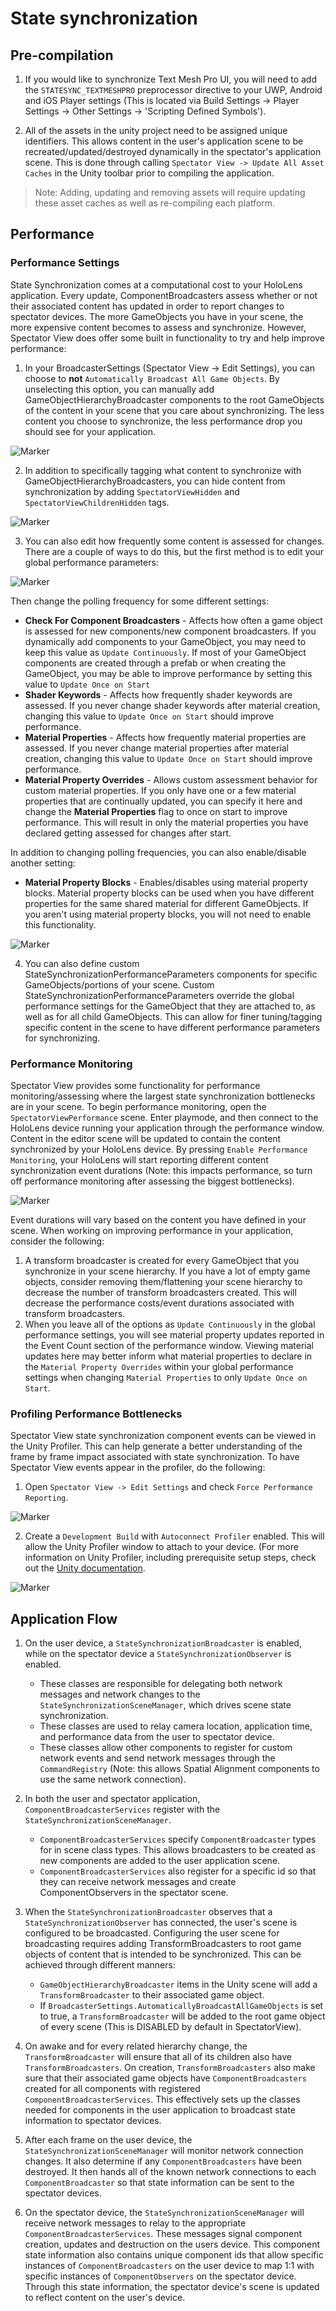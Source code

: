 # State synchronization

## Pre-compilation
1) If you would like to synchronize Text Mesh Pro UI, you will need to add the `STATESYNC_TEXTMESHPRO` preprocessor directive to your UWP, Android and iOS Player settings (This is located via Build Settings -> Player Settings -> Other Settings -> 'Scripting Defined Symbols').

2) All of the assets in the unity project need to be assigned unique identifiers. This allows content in the user's application scene to be recreated/updated/destroyed dynamically in the spectator's application scene. This is done through calling `Spectator View -> Update All Asset Caches` in the Unity toolbar prior to compiling the application.

> Note: Adding, updating and removing assets will require updating these asset caches as well as re-compiling each platform.

## Performance

### Performance Settings
State Synchronization comes at a computational cost to your HoloLens application. Every update, ComponentBroadcasters assess whether or not their associated content has updated in order to report changes to spectator devices. The more GameObjects you have in your scene, the more expensive content becomes to assess and synchronize. However, Spectator View does offer some built in functionality to try and help improve performance:

1) In your BroadcasterSettings (Spectator View -> Edit Settings), you can choose to **not** `Automatically Broadcast All Game Objects`. By unselecting this option, you can manually add GameObjectHierarchyBroadcaster components to the root GameObjects of the content in your scene that you care about synchronizing. The less content you choose to synchronize, the less performance drop you should see for your application.

![Marker](../../../../../../doc/images/AvoidSynchronizingAllContent.png)

2) In addition to specifically tagging what content to synchronize with GameObjectHierarchyBroadcasters, you can hide content from synchronization by adding `SpectatorViewHidden` and `SpectatorViewChildrenHidden` tags.

![Marker](../../../../../../doc/images/SpectatorViewHidden.png)

3) You can also edit how frequently some content is assessed for changes. There are a couple of ways to do this, but the first method is to edit your global performance parameters:

![Marker](../../../../../../doc/images/EditSynchronizationSettings.png)

Then change the polling frequency for some different settings:

* **Check For Component Broadcasters** - Affects how often a game object is assessed for new components/new component broadcasters. If you dynamically add components to your GameObject, you may need to keep this value as `Update Continuously`. If most of your GameObject components are created through a prefab or when creating the GameObject, you may be able to improve performance by setting this value to `Update Once on Start`
* **Shader Keywords** - Affects how frequently shader keywords are assessed. If you never change shader keywords after material creation, changing this value to `Update Once on Start` should improve performance.
* **Material Properties** - Affects how frequently material properties are assessed. If you never change material properties after material creation, changing this value to `Update Once on Start` should improve performance.
* **Material Property Overrides** - Allows custom assessment behavior for custom material properties. If you only have one or a few material properties that are continually updated, you can specify it here and change the **Material Properties** flag to once on start to improve performance. This will result in only the material properties you have declared getting assessed for changes after start.

In addition to changing polling frequencies, you can also enable/disable another setting:
* **Material Property Blocks** - Enables/disables using material property blocks. Material property blocks can be used when you have different properties for the same shared material for different GameObjects. If you aren't using material property blocks, you will not need to enable this functionality.

![Marker](../../../../../../doc/images/GlobalPerformanceSettings.png)

4) You can also define custom StateSynchronizationPerformanceParameters components for specific GameObjects/portions of your scene. Custom StateSynchronizationPerformanceParameters override the global performance settings for the GameObject that they are attached to, as well as for all child GameObjects. This can allow for finer tuning/tagging specific content in the scene to have different performance parameters for synchronizing.

### Performance Monitoring
Spectator View provides some functionality for performance monitoring/assessing where the largest state synchronization bottlenecks are in your scene. To begin performance monitoring, open the `SpectatorViewPerformance` scene. Enter playmode, and then connect to the HoloLens device running your application through the performance window. Content in the editor scene will be updated to contain the content synchronized by your HoloLens device. By pressing `Enable Performance Monitoring`, your HoloLens will start reporting different content synchronization event durations (Note: this impacts performance, so turn off performance monitoring after assessing the biggest bottlenecks).

![Marker](../../../../../../doc/images/PerformanceWindow.png)

Event durations will vary based on the content you have defined in your scene. When working on improving performance in your application, consider the following:

1) A transform broadcaster is created for every GameObject that you synchronize in your scene hierarchy. If you have a lot of empty game objects, consider removing them/flattening your scene hierarchy to decrease the number of transform broadcasters created. This will decrease the performance costs/event durations associated with transform broadcasters. 
2) When you leave all of the options as `Update Continuously` in the global performance settings, you will see material property updates reported in the Event Count section of the performance window. Viewing material updates here may better inform what material properties to declare in the `Material Property Overrides` within your global performance settings when changing `Material Properties` to only `Update Once on Start`.

### Profiling Performance Bottlenecks
Spectator View state synchronization component events can be viewed in the Unity Profiler. This can help generate a better understanding of the frame by frame impact associated with state synchronization. To have Spectator View events appear in the profiler, do the following:

1) Open `Spectator View -> Edit Settings` and check `Force Performance Reporting`.

![Marker](../../../../../../doc/images/ForcePerformanceReporting.png)

2) Create a `Development Build` with `Autoconnect Profiler` enabled. This will allow the Unity Profiler window to attach to your device. (For more information on Unity Profiler, including prerequisite setup steps, check out the [Unity documentation](https://docs.unity3d.com/2018.2/Documentation/Manual/windowsstore-profiler.html).

![Marker](../../../../../../doc/images/BuildSettingsAutoconnectProfiler.png)

## Application Flow
1) On the user device, a `StateSynchronizationBroadcaster` is enabled, while on the spectator device a 
`StateSynchronizationObserver` is enabled.
    * These classes are responsible for delegating both network messages and network changes to the `StateSynchronizationSceneManager`, which drives scene state synchronization.
    * These classes are used to relay camera location, application time, and performance data from the user to spectator device.
    * These classes allow other components to register for custom network events and send network messages through the `CommandRegistry` (Note: this allows Spatial Alignment components to use the same network connection).


2) In both the user and spectator application, `ComponentBroadcasterServices` register with the `StateSynchronizationSceneManager`.
      * `ComponentBroadcasterServices` specify `ComponentBroadcaster` types for in scene class types. This allows broadcasters to be created as new components are added to the user application scene.
      * `ComponentBroadcasterServices` also register for a specific id so that they can receive network messages and create ComponentObservers in the spectator scene.


3) When the `StateSynchronizationBroadcaster` observes that a `StateSynchronizationObserver`
 has connected, the user's scene is configured to be broadcasted. Configuring the user scene for broadcasting requires adding TransformBroadcasters to root game objects of content that is intended to be synchronized. This can be achieved through different manners:
      * `GameObjectHierarchyBroadcaster` items in the Unity scene will add a `TransformBroadcaster` to their associated game object.
      * If `BroadcasterSettings.AutomaticallyBroadcastAllGameObjects` is set to true, a `TransformBroadcaster` will be added to the root game object of every scene (This is DISABLED by default in SpectatorView).


4) On awake and for every related hierarchy change, the `TransformBroadcaster`
 will ensure that all of its children also have `TransformBroadcasters`. On creation, `TransformBroadcasters` also make sure that their associated game objects have `ComponentBroadcasters` created for all components with registered `ComponentBroadcasterServices`. This effectively sets up the classes needed for components in the user application to broadcast state information to spectator devices.


5) After each frame on the user device, the `StateSynchronizationSceneManager` will monitor network connection changes. It also determine if any `ComponentBroadcasters`
 have been destroyed. It then hands all of the known network connections to each `ComponentBroadcaster`
 so that state information can be sent to the spectator devices.


6) On the spectator device, the `StateSynchronizationSceneManager` will receive network messages to relay to the appropriate `ComponentBroadcasterServices`. These messages signal component creation, updates and destruction on the users device. This component state information also contains unique component ids that allow specific instances of `ComponentBroadcasters`
 on the user device to map 1:1 with specific instances of `ComponentObservers` on the spectator device. Through this state information, the spectator device's scene is updated to reflect content on the user's device.
